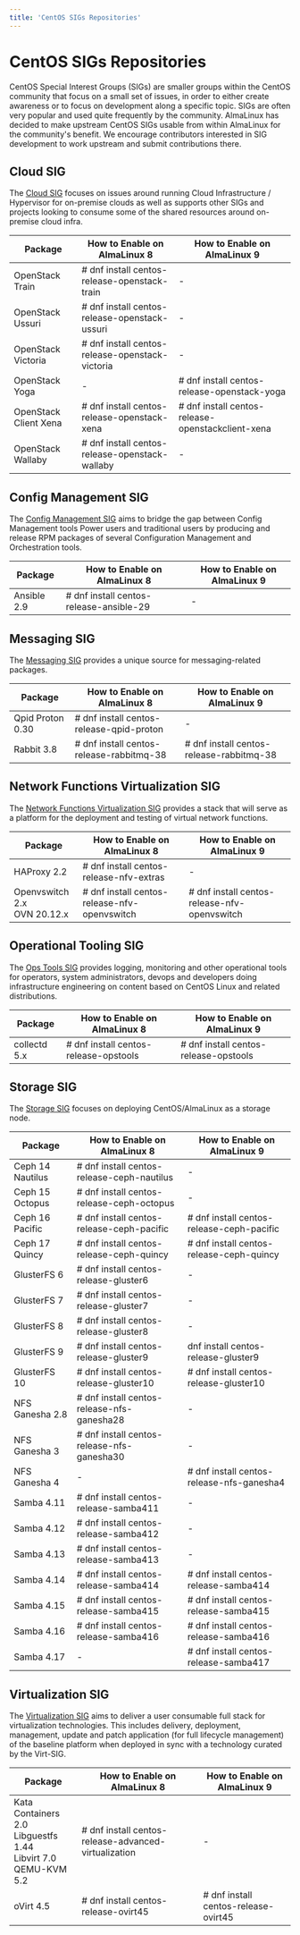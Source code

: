 ```yaml
---
title: 'CentOS SIGs Repositories'
---
```

# CentOS SIGs Repositories

CentOS Special Interest Groups (SIGs) are smaller groups within the CentOS community that focus on a small set of issues, in order to either create awareness or to focus on development along a specific topic. SIGs are often very popular and used quite frequently by the community. AlmaLinux has decided to make upstream CentOS SIGs usable from within AlmaLinux for the community's benefit. We encourage contributors interested in SIG development to work upstream and submit contributions there. 

## Cloud SIG

The [Cloud SIG](https://wiki.centos.org/SpecialInterestGroup/Cloud) focuses on issues around running Cloud Infrastructure / Hypervisor 
for on-premise clouds as well as supports other SIGs and projects looking to consume some of the shared resources around on-premise cloud infra.

| Package | How to Enable on AlmaLinux 8| How to Enable on AlmaLinux 9 |
| --- | --- | --- |
| OpenStack Train | # dnf install centos-release-openstack-train | - |
| OpenStack Ussuri | # dnf install centos-release-openstack-ussuri | - |
| OpenStack Victoria | # dnf install centos-release-openstack-victoria | - |
| OpenStack Yoga | - | # dnf install centos-release-openstack-yoga |
| OpenStack Client Xena | # dnf install centos-release-openstack-xena | # dnf install centos-release-openstackclient-xena |
| OpenStack Wallaby | # dnf install centos-release-openstack-wallaby | - |

## Config Management SIG

The [Config Management SIG](https://wiki.centos.org/SpecialInterestGroup/ConfigManagementSIG) aims to bridge the gap between Config Management tools 
Power users and traditional users by producing and release RPM packages of several Configuration Management and Orchestration tools.

| Package | How to Enable on AlmaLinux 8| How to Enable on AlmaLinux 9 |
| --- | --- | --- |
| Ansible 2.9 | # dnf install centos-release-ansible-29 | - |

## Messaging SIG

The [Messaging SIG](https://wiki.centos.org/SpecialInterestGroup/Messaging) provides a unique source for messaging-related packages.

| Package | How to Enable on AlmaLinux 8| How to Enable on AlmaLinux 9 |
| --- | --- | --- |
| Qpid Proton 0.30 | # dnf install centos-release-qpid-proton | - |
| Rabbit 3.8 | # dnf install centos-release-rabbitmq-38 | # dnf install centos-release-rabbitmq-38 |

## Network Functions Virtualization SIG 

The [Network Functions Virtualization SIG](https://wiki.centos.org/SpecialInterestGroup/NFV) provides a stack that will serve as a platform for the deployment and testing of virtual network functions.

| Package | How to Enable on AlmaLinux 8| How to Enable on AlmaLinux 9 |
| --- | --- | --- |
| HAProxy 2.2 | # dnf install centos-release-nfv-extras | - |
| Openvswitch 2.x <br> OVN 20.12.x | # dnf install centos-release-nfv-openvswitch | # dnf install centos-release-nfv-openvswitch |

## Operational Tooling SIG

The [Ops Tools SIG](https://wiki.centos.org/SpecialInterestGroup/OpsTools) provides logging, monitoring and other operational tools for operators, system administrators, devops and developers doing infrastructure engineering on content based on CentOS Linux and related distributions.

| Package | How to Enable on AlmaLinux 8| How to Enable on AlmaLinux 9 |
| --- | --- | --- |
| collectd 5.x | # dnf install centos-release-opstools | # dnf install centos-release-opstools |

## Storage SIG

The [Storage SIG](https://wiki.centos.org/SpecialInterestGroup/Storage) focuses on deploying CentOS/AlmaLinux as a storage node.

| Package | How to Enable on AlmaLinux 8| How to Enable on AlmaLinux 9 |
| --- | --- | --- |
| Ceph 14 Nautilus | # dnf install centos-release-ceph-nautilus | - |
| Ceph 15 Octopus | # dnf install centos-release-ceph-octopus | - |
| Ceph 16 Pacific | # dnf install centos-release-ceph-pacific | # dnf install centos-release-ceph-pacific |
| Ceph 17 Quincy | # dnf install centos-release-ceph-quincy | # dnf install centos-release-ceph-quincy |
| GlusterFS 6 | # dnf install centos-release-gluster6 | - |
| GlusterFS 7 | # dnf install centos-release-gluster7 | - |
| GlusterFS 8 | # dnf install centos-release-gluster8 | - |
| GlusterFS 9 | # dnf install centos-release-gluster9 | dnf install centos-release-gluster9  |
| GlusterFS 10 | # dnf install centos-release-gluster10| # dnf install centos-release-gluster10 |
| NFS Ganesha 2.8 | # dnf install centos-release-nfs-ganesha28 | - |
| NFS Ganesha 3 | # dnf install centos-release-nfs-ganesha30 | - |
| NFS Ganesha 4 | - | # dnf install centos-release-nfs-ganesha4 |
| Samba 4.11 | # dnf install centos-release-samba411 | - |
| Samba 4.12 | # dnf install centos-release-samba412 | - |
| Samba 4.13 | # dnf install centos-release-samba413 | - |
| Samba 4.14 | # dnf install centos-release-samba414 |# dnf install centos-release-samba414 |
| Samba 4.15 | # dnf install centos-release-samba415 | # dnf install centos-release-samba415 |
| Samba 4.16 | # dnf install centos-release-samba416 | # dnf install centos-release-samba416 |
| Samba 4.17 | - | # dnf install centos-release-samba417 |

## Virtualization SIG

The [Virtualization SIG](https://wiki.centos.org/SpecialInterestGroup/Virtualization) aims to deliver a user consumable full stack for virtualization technologies. This includes delivery, deployment, management, update and patch application (for full lifecycle management) of the baseline platform when deployed in sync with a technology curated by the Virt-SIG.

| Package | How to Enable on AlmaLinux 8| How to Enable on AlmaLinux 9 |
| --- | --- | --- |
| Kata Containers 2.0 <br> Libguestfs 1.44 <br> Libvirt 7.0 <br> QEMU-KVM 5.2  | # dnf install centos-release-advanced-virtualization | - |
| oVirt 4.5 | # dnf install centos-release-ovirt45 | # dnf install centos-release-ovirt45 |
